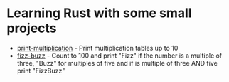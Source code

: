 # Learning Rust with some small projects

* [print-multiplication](https://github.com/ljahier/learn-rust/tree/master/print-multiplication) - Print multiplication tables up to 10
* [fizz-buzz](https://github.com/ljahier/learn-rust/tree/master/fizz-buzz) - Count to 100 and print "Fizz" if the number is a multiple of three, "Buzz" for multiples of five and if is multiple of three AND five print "FizzBuzz"
